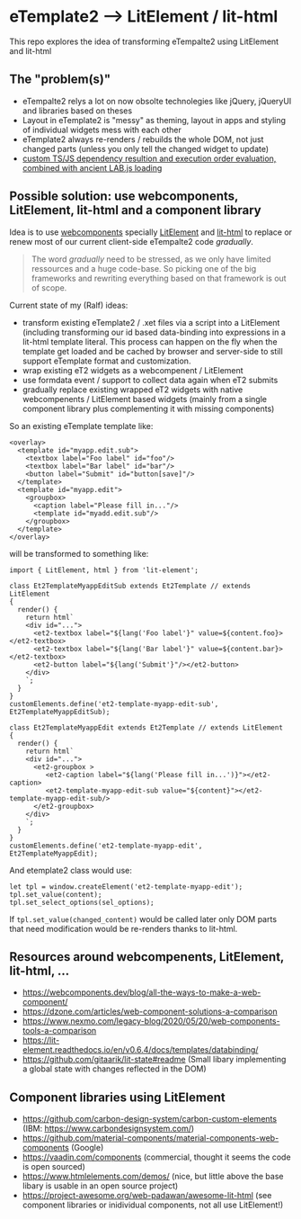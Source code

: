 # eTemplate2 --> LitElement / lit-html
This repo explores the idea of transforming eTempalte2 using LitElement and lit-html

## The "problem(s)"
* eTempalte2 relys a lot on now obsolte technolegies like jQuery, jQueryUI and libraries based on theses
* Layout in eTemplate2 is "messy" as theming, layout in apps and styling of individual widgets mess with each other
* eTemplate2 always re-renders / rebuilds the whole DOM, not just changed parts (unless you only tell the changed widget to update)
* [custom TS/JS dependency resultion and execution order evaluation, combined with ancient LAB.js loading](https://github.com/EGroupware/lit/blob/main/TsJsLoading.md)

## Possible solution: use webcomponents, LitElement, lit-html and a component library

Idea is to use [webcomponents](https://www.webcomponents.org/introduction) specially [LitElement](https://lit-element.polymer-project.org/guide) and [lit-html](https://lit-html.polymer-project.org/guide) to replace or renew most of our current client-side eTempalte2 code *gradually*. 

> The word *gradually* need to be stressed, as we only have limited ressources and a huge code-base. So picking one of the big frameworks and rewriting everything based on that framework is out of scope.

Current state of my (Ralf) ideas:
* transform existing eTemplate2 / .xet files via a script into a LitElement (including transforming our id based data-binding into expressions in a lit-html template literal. This process can happen on the fly when the template get loaded and be cached by browser and server-side to still support eTemplate format and customization.
* wrap existing eT2 widgets as a webcompenent / LitElement
* use formdata event / support to collect data again when eT2 submits
* gradually replace existing wrapped eT2 widgets with native webcompenents / LitElement based widgets (mainly from a single component library plus complementing it with missing components)

So an existing eTemplate template like:
```
<overlay>
  <template id="myapp.edit.sub">
    <textbox label="Foo label" id="foo"/>
    <textbox label="Bar label" id="bar"/>
    <button label="Submit" id="button[save]"/>
  </template>
  <template id="myapp.edit">
    <groupbox>
      <caption label="Please fill in..."/>
      <template id="myadd.edit.sub"/>
    </groupbox>
  </template>
</overlay>
```
will be transformed to something like:
```
import { LitElement, html } from 'lit-element';

class Et2TemplateMyappEditSub extends Et2Template // extends LitElement 
{
  render() {
    return html`
    <div id="...">
      <et2-textbox label="${lang('Foo label'}" value=${content.foo}></et2-textbox>
      <et2-textbox label="${lang('Bar label'}" value=${content.bar}></et2-textbox>
      <et2-button label="${lang('Submit'}"/></et2-button>
    </div>
    `;
  }
}
customElements.define('et2-template-myapp-edit-sub', Et2TemplateMyappEditSub);

class Et2TemplateMyappEdit extends Et2Template // extends LitElement 
{
  render() {
    return html`
    <div id="...">
      <et2-groupbox >
         <et2-caption label="${lang('Please fill in...')}"></et2-caption>
         <et2-template-myapp-edit-sub value="${content}"></et2-template-myapp-edit-sub/>
      </et2-groupbox>
    </div>
    `;
  }
}
customElements.define('et2-template-myapp-edit', Et2TemplateMyappEdit);
```
And etemplate2 class would use:
```
let tpl = window.createElement('et2-template-myapp-edit');
tpl.set_value(content);
tpl.set_select_options(sel_options);
```
If ```tpl.set_value(changed_content)``` would be called later only DOM parts that need modification would be re-renders thanks to lit-html.

## Resources around webcompenents, LitElement, lit-html, ...
- https://webcomponents.dev/blog/all-the-ways-to-make-a-web-component/
- https://dzone.com/articles/web-component-solutions-a-comparison
- https://www.nexmo.com/legacy-blog/2020/05/20/web-components-tools-a-comparison
- https://lit-element.readthedocs.io/en/v0.6.4/docs/templates/databinding/
- https://github.com/gitaarik/lit-state#readme (Small libary implementing a global state with changes reflected in the DOM)

## Component libraries using LitElement
- https://github.com/carbon-design-system/carbon-custom-elements (IBM: https://www.carbondesignsystem.com/)
- https://github.com/material-components/material-components-web-components (Google)
- https://vaadin.com/components (commercial, thought it seems the code is open sourced)
- https://www.htmlelements.com/demos/ (nice, but little above the base libary is usable in an open source project)
- https://project-awesome.org/web-padawan/awesome-lit-html (see component libraries or inidividual components, not all use LitElement!)
